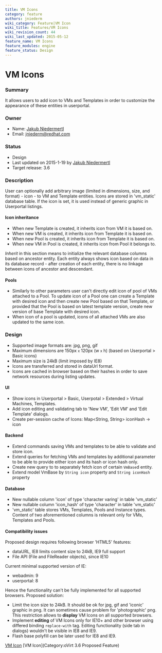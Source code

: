 ```yaml
---
title: VM Icons
category: feature
authors: jniederm
wiki_category: Feature|VM Icon
wiki_title: Features/VM Icons
wiki_revision_count: 44
wiki_last_updated: 2015-05-12
feature_name: VM Icons
feature_modules: engine
feature_status: Design
---
```


# VM Icons

### Summary

It allows users to add icon to VMs and Templates in order to customize the appearance of these entities in userportal.

### Owner

*   Name: [Jakub Niedermertl](User:jniederm)
*   Email: <jniederm@redhat.com>

### Status

*   Design
*   Last updated on 2015-1-19 by [Jakub Niedermertl](User:jniederm)
*   Target release: 3.6

### Description

User can optionally add arbitrary image (limited in dimensions, size, and format) - icon - to VM and Template entities. Icons are stored in 'vm_static' database table. If the icon is set, it is used instead of generic graphic in Userportal listings.

#### Icon inheritance

*   When new Template is created, it inherits icon from VM it is based on.
*   When new VM is created, it inherits icon from Template it is based on.
*   When new Pool is created, it inherits icon from Template it is based on.
*   When new VM in Pool is created, it inherits icon from Pool it belongs to.

*Inherit* in this section means to initialize the relevant database columns based on ancestor entity. Each entity always shows icon based on data in its database record - after creation of each entity, there is no linkage between icons of ancestor and descendant.

#### Pools

*   Similarly to other parameters user can't directly edit icon of pool of VMs attached to a Pool. To update icon of a Pool one can create a Template with desired icon and then create new Pool based on that Template, or provided that the Pool is based on latest template version, create new version of base Template with desired icon.
*   When icon of a pool is updated, icons of all attached VMs are also updated to the same icon.

### Design

*   Supported image formats are: jpg, png, gif
*   Maximum dimensions are 150px <small>x</small> 120px (w <small>x</small> h) (based on Userportal > Basic icons)
*   Maximum size is 24kB (limit imposed by IE8)
*   Icons are transferred and stored in dataUrl format.
*   Icons are cached in browser based on their hashes in order to save network resources during listing updates.

#### UI

*   Show icons in Userportal > Basic, Userpotal > Extended > Virtual Machines, Templates.
*   Add icon editing and validating tab to 'New VM', 'Edit VM' and 'Edit Template' dialogs.
*   Create per-session cache of Icons: Map<String, String> iconHash -> icon

#### Backend

*   Extend commands saving VMs and templates to be able to validate and store icon.
*   Extend queries for fetching VMs and templates by additional parameter to be able to provide either icon and its hash or icon hash only.
*   Create new query to to separately fetch icon of certain `VmBase`d entity.
*   Extend model VmBase by `String icon` property and `String iconHash` property

#### Database

*   New nullable column 'icon' of type 'character varing' in table 'vm_static'
*   New nullable column 'icon_hash' of type 'character' in table 'vm_static'
*   'vm_static' table stores VMs, Templates, Pools and Instance types. Content of two aforementioned columns is relevant only for VMs, Templates and Pools.

#### Compatibility issues

Proposed design requires following browser 'HTML5' features:

*   dataURL, IE8 limits content size to 24kB, IE9 full support
*   File API (File and FileReader objects), since IE10

Current minimal supported version of IE:

*   webadmin: 9
*   userportal: 8

Hence the functionality can't be fully implemented for all supported browsers. Proposed solution:

*   Limit the icon size to 24kB. It should be ok for jpg, gif and 'iconic' graphic in png. It can sometimes cause problem for 'photographic' png. This restriction allows to **display** VM Icons on all supported browsers.
*   Implement **editing** of VM Icons only for IE10+ and other browser using differed binding `replace-with` tag. Editing functionality (side tab in dialogs) wouldn't be visible in IE8 and IE9.
*   Flash base polyfill can be later used for IE8 and IE9.

[VM Icon](Category:Feature) [VM Icon](Category:oVirt 3.6 Proposed Feature)
